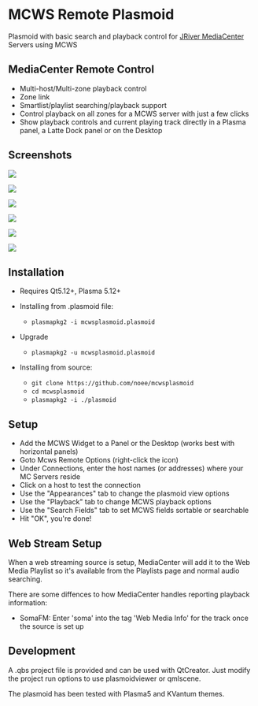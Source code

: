 ﻿MCWS Remote Plasmoid
============

Plasmoid with basic search and playback control for [JRiver MediaCenter](http://jriver.com) Servers using MCWS

MediaCenter Remote Control
--------------
* Multi-host/Multi-zone playback control
* Zone link
* Smartlist/playlist searching/playback support
* Control playback on all zones for a MCWS server with just a few clicks
* Show playback controls and current playing track directly in a Plasma panel,
a Latte Dock panel or on the Desktop

Screenshots
--------------
![](screenshots/confighost.png)

![](screenshots/configapp.png)

![](screenshots/zones.png)

![](screenshots/playlist.png)

![](screenshots/lookups.png)

![](screenshots/playlists.png)


Installation
--------------
*  Requires Qt5.12+, Plasma 5.12+

*  Installing from .plasmoid file:
    * `plasmapkg2 -i mcwsplasmoid.plasmoid`

*  Upgrade
    * `plasmapkg2 -u mcwsplasmoid.plasmoid`

*  Installing from source:
    * `git clone https://github.com/noee/mcwsplasmoid`
    * `cd mcwsplasmoid`
    * `plasmapkg2 -i ./plasmoid`

Setup
--------------
*  Add the MCWS Widget to a Panel or the Desktop (works best with horizontal panels)
*  Goto Mcws Remote Options (right-click the icon)
*  Under Connections, enter the host names (or addresses) where your MC Servers reside
*  Click on a host to test the connection
*  Use the "Appearances" tab to change the plasmoid view options
*  Use the "Playback" tab to change MCWS playback options
*  Use the "Search Fields" tab to set MCWS fields sortable or searchable
*  Hit "OK", you're done!

Web Stream Setup
--------------
When a web streaming source is setup,
MediaCenter will add it to the Web Media Playlist so it's available from the Playlists
page and normal audio searching.

There are some diffences to how MediaCenter handles reporting playback information:

*  SomaFM: Enter 'soma' into the tag 'Web Media Info' for the track once the source is set up

Development
--------------
A .qbs project file is provided and can be used with QtCreator.  Just modify the
project run options to use plasmoidviewer or qmlscene.

The plasmoid has been tested with Plasma5 and KVantum themes.
